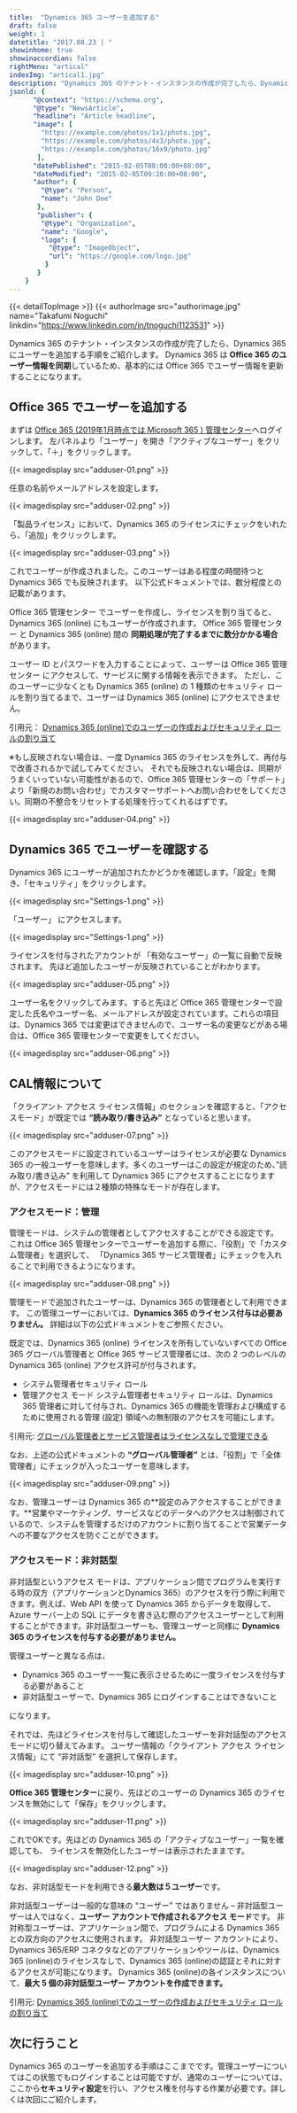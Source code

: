 ```yaml
---
title:  "Dynamics 365 ユーザーを追加する"
draft: false
weight: 1
datetitle: "2017.08.23 | "
showinhome: true
showinaccordian: false
rightMenu: "artical"
indexImg: "artical1.jpg"
description: "Dynamics 365 のテナント・インスタンスの作成が完了したら、Dynamics 365 にユーザーを追加する手順をご紹介します。"
jsonld: {
      "@context": "https://schema.org",
      "@type": "NewsArticle",
      "headline": "Article headline",
      "image": [
        "https://example.com/photos/1x1/photo.jpg",
        "https://example.com/photos/4x3/photo.jpg",
        "https://example.com/photos/16x9/photo.jpg"
       ],
      "datePublished": "2015-02-05T08:00:00+08:00",
      "dateModified": "2015-02-05T09:20:00+08:00",
      "author": {
        "@type": "Person",
        "name": "John Doe"
       },
       "publisher": {
        "@type": "Organization",
        "name": "Google",
        "logo": {
          "@type": "ImageObject",
          "url": "https://google.com/logo.jpg"
         }
       }
    }
---
```

{{< detailTopImage >}}
{{< authorImage src="authorimage.jpg" name="Takafumi Noguchi" linkdin="https://www.linkedin.com/in/tnoguchi1123531" >}}
<!-- Intro  -->
Dynamics 365 のテナント・インスタンスの作成が完了したら、Dynamics 365 にユーザーを追加する手順をご紹介します。
Dynamics 365 は **Office 365 のユーザー情報を同期**しているため、基本的には Office 365 でユーザー情報を更新することになります。

## Office 365 でユーザーを追加する
まずは [ Office 365 (2019年1月時点では Microsoft 365 ) 管理センター](https://admin.microsoft.com/)へログインします。
左パネルより「ユーザー」を開き「アクティブなユーザー」をクリックして、「＋」をクリックします。

<!-- Image= adduser-01.png -->
{{< imagedisplay src="adduser-01.png" >}}


任意の名前やメールアドレスを設定します。
<!-- Image= adduser-02.png -->
{{< imagedisplay src="adduser-02.png" >}}


「製品ライセンス」において、Dynamics 365 のライセンスにチェックをいれたら、「追加」をクリックします。
<!-- Image= adduser-03.png -->
{{< imagedisplay src="adduser-03.png" >}}

これでユーザーが作成されました。このユーザーはある程度の時間待つと Dynamics 365 でも反映されます。
以下公式ドキュメントでは、数分程度との記載があります。

<!-- QuteBox -->
Office 365 管理センター でユーザーを作成し、ライセンスを割り当てると、Dynamics 365 (online) にもユーザーが作成されます。 Office 365 管理センター と Dynamics 365 (online) 間の **同期処理が完了するまでに数分かかる場合** があります。

ユーザー ID とパスワードを入力することによって、ユーザーは Office 365 管理センター にアクセスして、サービスに関する情報を表示できます。 ただし、このユーザーに少なくとも Dynamics 365 (online) の 1 種類のセキュリティ ロールを割り当てるまで、ユーザーは Dynamics 365 (online) にアクセスできません。

引用元： [Dynamics 365 (online)でのユーザーの作成およびセキュリティ ロールの割り当て](https://docs.microsoft.com/ja-jp/power-platform/admin/create-users-assign-online-security-roles)

※もし反映されない場合は、一度 Dynamics 365 のライセンスを外して、再付与で改善されるかで試してみてください。
それでも反映されない場合は、同期がうまくいっていない可能性があるので、Office 365 管理センターの「サポート」より「新規のお問い合わせ」でカスタマーサポートへお問い合わせをしてください。同期の不整合をリセットする処理を行ってくれるはずです。

<!-- Image= adduser-04.png -->
{{< imagedisplay src="adduser-04.png" >}}


## Dynamics 365 でユーザーを確認する
Dynamics 365 にユーザーが追加されたかどうかを確認します。「設定」を開き、「セキュリティ」をクリックします。
<!-- Image= Settings-1.png -->
{{< imagedisplay src="Settings-1.png" >}}


「ユーザー」 にアクセスします。
<!-- Image= Users.png -->
{{< imagedisplay src="Settings-1.png" >}}


ライセンスを付与されたアカウントが 「有効なユーザー」の一覧に自動で反映されます。
先ほど追加したユーザーが反映されていることがわかります。
<!-- Image= adduser-05.png -->
{{< imagedisplay src="adduser-05.png" >}}


ユーザー名をクリックしてみます。すると先ほど Office 365 管理センターで設定した氏名やユーザー名、メールアドレスが設定されています。これらの項目は、Dynamics 365 では変更はできませんので、ユーザー名の変更などがある場合は、Office 365 管理センターで変更をしてください。
<!-- Image= adduser-06.png -->
{{< imagedisplay src="adduser-06.png" >}}


## CAL情報について
「クライアント アクセス ライセンス情報」のセクションを確認すると、「アクセスモード」が既定では **“読み取り/書き込み”** となっていると思います。
<!-- Image= adduser-07.png -->
{{< imagedisplay src="adduser-07.png" >}}


このアクセスモードに設定されているユーザーはライセンスが必要な Dynamics 365 の一般ユーザーを意味します。多くのユーザーはこの設定が規定のため、”読み取り/書き込み” を利用して Dynamics 365 にアクセスすることになりますが、アクセスモードには２種類の特殊なモードが存在します。

### アクセスモード：管理
管理モードは、システムの管理者としてアクセスすることができる設定です。
これは Office 365 管理センターでユーザーを追加する際に、「役割」で「カスタム管理者」を選択して、
「Dynamics 365 サービス管理者」にチェックを入れることで利用できるようになります。
<!-- Image= adduser-08.png -->
{{< imagedisplay src="adduser-08.png" >}}


管理モードで追加されたユーザーは、Dynamics 365 の管理者として利用できます。
この管理ユーザーにおいては、**Dynamics 365 のライセンス付与は必要ありません。**
詳細は以下の公式ドキュメントをご参照ください。

<!-- QuteBox -->
既定では、Dynamics 365 (online) ライセンスを所有していないすべての Office 365 グローバル管理者と Office 365 サービス管理者には、次の 2 つのレベルの Dynamics 365 (online) アクセス許可が付与されます。

* システム管理者セキュリティ ロール
* 管理アクセス モード
システム管理者セキュリティ ロールは、Dynamics 365 管理者に対して付与され、Dynamics 365 の機能を管理および構成するために使用される管理 (設定) 領域への無制限のアクセスを可能にします。

引用元: [グローバル管理者とサービス管理者はライセンスなしで管理できる](https://docs.microsoft.com/ja-jp/power-platform/admin/global-service-administrators-can-administer-without-license)

なお、上述の公式ドキュメントの **“グローバル管理者”** とは、「役割」で「全体管理者」にチェックが入ったユーザーを意味します。

<!-- Image= adduser-09.png -->
{{< imagedisplay src="adduser-09.png" >}}

なお、管理ユーザーは Dynamics 365 の**設定のみアクセスすることができます。**営業やマーケティング、サービスなどのデータへのアクセスは制御されているので、システムを管理するだけのアカウントに割り当てることで営業データへの不要なアクセスを防ぐことができます。


### アクセスモード：非対話型
非対話型というアクセス モードは、アプリケーション間でプログラムを実行する時の双方（アプリケーションとDynamics 365）のアクセスを行う際に利用できます。例えば、Web API を使って Dynamics 365 からデータを取得して、Azure サーバー上の SQL にデータを書き込む際のアクセスユーザーとして利用することができます。非対話型ユーザーも、管理ユーザーと同様に **Dynamics 365 のライセンスを付与する必要がありません。**

管理ユーザーと異なる点は、
* Dynamics 365 のユーザー一覧に表示させるために一度ライセンスを付与する必要があること
* 非対話型ユーザーで、Dynamics 365 にログインすることはできないこと

になります。

それでは、先ほどライセンスを付与して確認したユーザーを非対話型のアクセスモードに切り替えてみます。
ユーザー情報の「クライアント アクセス ライセンス情報」にて “非対話型” を選択して保存します。

<!-- Image= adduser-10.png -->
{{< imagedisplay src="adduser-10.png" >}}


**Office 365 管理センター**に戻り、先ほどのユーザーの Dynamics 365 のライセンスを無効にして「保存」をクリックします。
<!-- Image= adduser-11.png -->
{{< imagedisplay src="adduser-11.png" >}}


これでOKです。先ほどの Dynamics 365 の「アクティブなユーザー」一覧を確認しても、
ライセンスを無効化したユーザーは表示されたままです。

<!-- Image= adduser-12.png -->
{{< imagedisplay src="adduser-12.png" >}}


なお、非対話型モードを利用できる**最大数は５ユーザー**です。

<!-- quate Box -->
非対話型ユーザーは一般的な意味の “ユーザー” ではありません – 非対話型ユーザーは人ではなく、**ユーザー アカウントで作成されるアクセス モード**です。 非対称型ユーザーは、アプリケーション間で、プログラムによる Dynamics 365 との双方向のアクセスに使用されます。 非対話型ユーザー アカウントにより、Dynamics 365/ERP コネクタなどのアプリケーションやツールは、Dynamics 365 (online)のライセンスなしで、Dynamics 365 (online)の認証とそれに対するアクセスが可能になります。 Dynamics 365 (online)の各インスタンスについて、**最大 5 個の非対話型ユーザー アカウントを作成できます。**

引用元: [Dynamics 365 (online)でのユーザーの作成およびセキュリティ ロールの割り当て](https://docs.microsoft.com/ja-jp/power-platform/admin/create-users-assign-online-security-roles)

## 次に行うこと
Dynamics 365 のユーザーを追加する手順はここまでです。管理ユーザーについてはこの状態でもログインすることは可能ですが、通常のユーザーについては、ここから**セキュリティ設定**を行い、アクセス権を付与する作業が必要です。詳しくは次回にご紹介します。      
&nbsp;